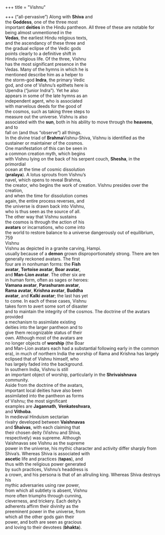 +++
title = "Vishnu"

+++
(“all-pervasive”) Along with **Shiva** and  
the **Goddess**, one of the three most  
important **deities** in the Hindu pantheon. All three of these are notable for  
being almost unmentioned in the  
**Vedas**, the earliest Hindu religious texts,  
and the ascendancy of these three and  
the gradual eclipse of the Vedic gods  
points clearly to a definitive shift in  
Hindu religious life. Of the three, Vishnu  
has the most significant presence in the  
Vedas. Many of the hymns in which he is  
mentioned describe him as a helper to  
the storm-god **Indra**, the primary Vedic  
god, and one of Vishnu’s epithets here is  
Upendra (“junior Indra”). Yet he also  
appears in some of the late hymns as an  
independent agent, who is associated  
with marvelous deeds for the good of  
the cosmos, such as taking three steps to  
measure out the universe. Vishnu is also  
associated with the **sun**, both in his ability to move through the **heavens**, and to  
fall on (and thus “observe”) all things.  
In the divine triad of **Brahma**Vishnu-Shiva, Vishnu is identified as the  
sustainer or maintainer of the cosmos.  
One manifestation of this can be seen in  
a common creation myth, which begins  
with Vishnu lying on the back of his serpent couch, **Shesha**, in the primordial  
ocean at the time of cosmic dissolution  
(**pralaya**). A lotus sprouts from Vishnu’s  
navel, which opens to reveal Brahma,  
the creator, who begins the work of creation. Vishnu presides over the creation,  
and when the time for dissolution comes  
again, the entire process reverses, and  
the universe is drawn back into Vishnu,  
who is thus seen as the source of all.  
The other way that Vishnu sustains  
the cosmos is through the action of his  
**avatars** or incarnations, who come into  
the world to restore balance to a universe dangerously out of equilibrium,  
759  
Vishnu  
Vishnu as depicted in a granite carving, Hampi.  
usually because of a **demon** grown disproportionately strong. There are ten  
generally reckoned avatars. The first  
four are in nonhuman forms: the **Fish**  
**avatar**, **Tortoise avatar**, **Boar avatar**,  
and **Man-Lion avatar**. The other six are  
in human form, often as sages or heroes:  
**Vamana avatar**, **Parashuram avatar**,  
**Rama avatar**, **Krishna avatar**, **Buddha**  
**avatar**, and **Kalki avatar**; the last has yet  
to come. In each of these cases, Vishnu  
takes form to avert some sort of disaster  
and to maintain the integrity of the cosmos. The doctrine of the avatars provided  
a mechanism to assimilate existing  
deities into the larger pantheon and to  
give them recognizable status of their  
own. Although most of the avatars are  
no longer objects of **worship** (the Boar  
and Man-Lion avatars each had a substantial following early in the common  
era), in much of northern India the worship of Rama and Krishna has largely  
eclipsed that of Vishnu himself, who  
has largely faded into the background.  
In southern India, Vishnu is still  
an important object of worship, particularly in the **Shrivaishnava** community.  
Aside from the doctrine of the avatars,  
important local deities have also been  
assimilated into the pantheon as forms  
of Vishnu; the most significant  
examples are **Jagannath**, **Venkateshvara**,  
and **Vithoba**.  
In medieval Hinduism sectarian  
rivalry developed between **Vaishnavas**  
and **Shaivas**, with each claiming that  
their chosen deity (Vishnu and Shiva,  
respectively) was supreme. Although  
Vaishnavas see Vishnu as the supreme  
power in the universe, his mythic character and activity differ sharply from  
Shiva’s. Whereas Shiva is associated with  
**ascetic** life and practices (**tapas**), and  
thus with the religious power generated  
by such practices, Vishnu’s headdress is  
a crown, and his persona is that of an allruling king. Whereas Shiva destroys his  
mythic adversaries using raw power,  
from which all subtlety is absent, Vishnu  
more often triumphs through cunning,  
cleverness, and trickery. Each deity’s  
adherents affirm their divinity as the  
preeminent power in the universe, from  
which all the other gods gain their  
power, and both are seen as gracious  
and loving to their devotees (**bhakta**).